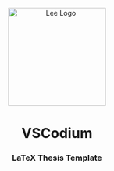 <div id="lee-logo" align="center">
    <br />
    <img src="./icons/stable/LeeLogo.pdf" alt="Lee Logo" width="200"/>
    <h1>VSCodium</h1>
    <h3>LaTeX Thesis Template</h3>
</div>
